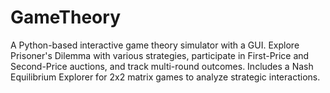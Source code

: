 # GameTheory
A Python-based interactive game theory simulator with a GUI. Explore Prisoner's Dilemma with various strategies, participate in First-Price and Second-Price auctions, and track multi-round outcomes. Includes a Nash Equilibrium Explorer for 2x2 matrix games to analyze strategic interactions.
